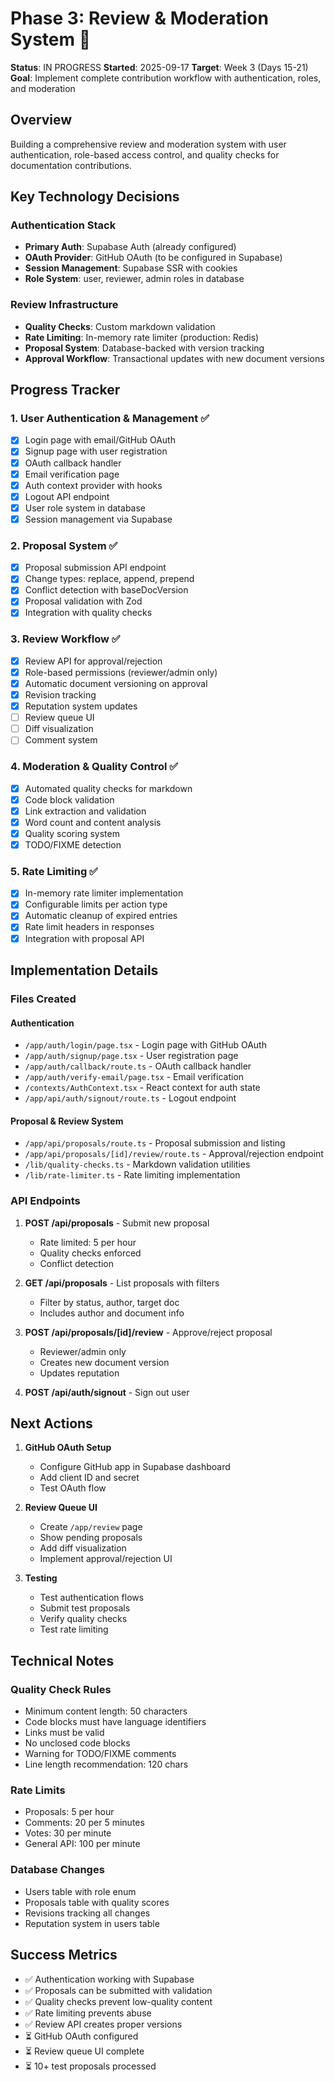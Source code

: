# Phase 3: Review & Moderation System 🚧

**Status**: IN PROGRESS
**Started**: 2025-09-17
**Target**: Week 3 (Days 15-21)
**Goal**: Implement complete contribution workflow with authentication, roles, and moderation

## Overview

Building a comprehensive review and moderation system with user authentication, role-based access control, and quality checks for documentation contributions.

## Key Technology Decisions

### Authentication Stack
- **Primary Auth**: Supabase Auth (already configured)
- **OAuth Provider**: GitHub OAuth (to be configured in Supabase)
- **Session Management**: Supabase SSR with cookies
- **Role System**: user, reviewer, admin roles in database

### Review Infrastructure
- **Quality Checks**: Custom markdown validation
- **Rate Limiting**: In-memory rate limiter (production: Redis)
- **Proposal System**: Database-backed with version tracking
- **Approval Workflow**: Transactional updates with new document versions

## Progress Tracker

### 1. User Authentication & Management ✅
- [x] Login page with email/GitHub OAuth
- [x] Signup page with user registration
- [x] OAuth callback handler
- [x] Email verification page
- [x] Auth context provider with hooks
- [x] Logout API endpoint
- [x] User role system in database
- [x] Session management via Supabase

### 2. Proposal System ✅
- [x] Proposal submission API endpoint
- [x] Change types: replace, append, prepend
- [x] Conflict detection with baseDocVersion
- [x] Proposal validation with Zod
- [x] Integration with quality checks

### 3. Review Workflow ✅
- [x] Review API for approval/rejection
- [x] Role-based permissions (reviewer/admin only)
- [x] Automatic document versioning on approval
- [x] Revision tracking
- [x] Reputation system updates
- [ ] Review queue UI
- [ ] Diff visualization
- [ ] Comment system

### 4. Moderation & Quality Control ✅
- [x] Automated quality checks for markdown
- [x] Code block validation
- [x] Link extraction and validation
- [x] Word count and content analysis
- [x] Quality scoring system
- [x] TODO/FIXME detection

### 5. Rate Limiting ✅
- [x] In-memory rate limiter implementation
- [x] Configurable limits per action type
- [x] Automatic cleanup of expired entries
- [x] Rate limit headers in responses
- [x] Integration with proposal API

## Implementation Details

### Files Created

#### Authentication
- `/app/auth/login/page.tsx` - Login page with GitHub OAuth
- `/app/auth/signup/page.tsx` - User registration page
- `/app/auth/callback/route.ts` - OAuth callback handler
- `/app/auth/verify-email/page.tsx` - Email verification
- `/contexts/AuthContext.tsx` - React context for auth state
- `/app/api/auth/signout/route.ts` - Logout endpoint

#### Proposal & Review System
- `/app/api/proposals/route.ts` - Proposal submission and listing
- `/app/api/proposals/[id]/review/route.ts` - Approval/rejection endpoint
- `/lib/quality-checks.ts` - Markdown validation utilities
- `/lib/rate-limiter.ts` - Rate limiting implementation

### API Endpoints

1. **POST /api/proposals** - Submit new proposal
   - Rate limited: 5 per hour
   - Quality checks enforced
   - Conflict detection

2. **GET /api/proposals** - List proposals with filters
   - Filter by status, author, target doc
   - Includes author and document info

3. **POST /api/proposals/[id]/review** - Approve/reject proposal
   - Reviewer/admin only
   - Creates new document version
   - Updates reputation

4. **POST /api/auth/signout** - Sign out user

## Next Actions

1. **GitHub OAuth Setup**
   - Configure GitHub app in Supabase dashboard
   - Add client ID and secret
   - Test OAuth flow

2. **Review Queue UI**
   - Create `/app/review` page
   - Show pending proposals
   - Add diff visualization
   - Implement approval/rejection UI

3. **Testing**
   - Test authentication flows
   - Submit test proposals
   - Verify quality checks
   - Test rate limiting

## Technical Notes

### Quality Check Rules
- Minimum content length: 50 characters
- Code blocks must have language identifiers
- Links must be valid
- No unclosed code blocks
- Warning for TODO/FIXME comments
- Line length recommendation: 120 chars

### Rate Limits
- Proposals: 5 per hour
- Comments: 20 per 5 minutes
- Votes: 30 per minute
- General API: 100 per minute

### Database Changes
- Users table with role enum
- Proposals table with quality scores
- Revisions tracking all changes
- Reputation system in users table

## Success Metrics

- ✅ Authentication working with Supabase
- ✅ Proposals can be submitted with validation
- ✅ Quality checks prevent low-quality content
- ✅ Rate limiting prevents abuse
- ✅ Review API creates proper versions
- ⏳ GitHub OAuth configured
- ⏳ Review queue UI complete
- ⏳ 10+ test proposals processed